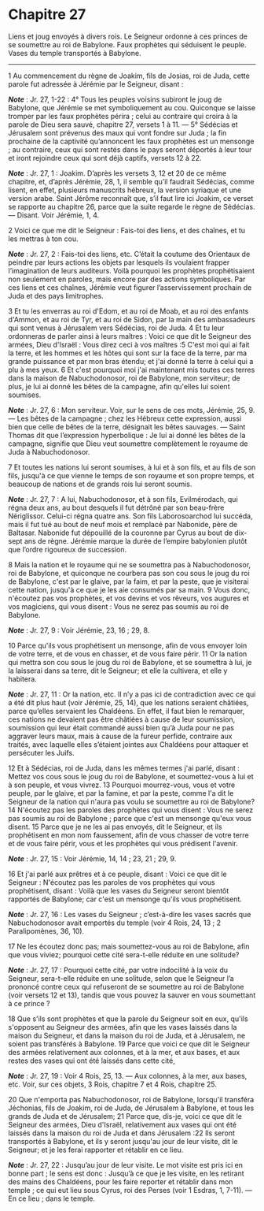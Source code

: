 # Chapitre 27

Liens et joug envoyés à divers rois.
Le Seigneur ordonne à ces princes de se soumettre au roi de Babylone.
Faux prophètes qui séduisent le peuple.
Vases du temple transportés à Babylone.

***

1 Au commencement du règne de Joakim, fils de Josias, roi de Juda, cette parole fut adressée à Jérémie par le Seigneur, disant :

***Note*** :  Jr. 27, 1-22 : 4° Tous les peuples voisins subiront le joug de Babylone, que Jérémie se met symboliquement au cou. Quiconque se laisse tromper par les faux prophètes périra ; celui au contraire qui croira à la parole de Dieu sera sauvé, chapitre 27, versets 1 à 11. ― 5° Sédécias et Jérusalem sont prévenus des maux qui vont fondre sur Juda ; la fin prochaine de la captivité qu’annoncent les faux prophètes est un mensonge ; au contraire, ceux qui sont restés dans le pays seront déportés à leur tour et iront rejoindre ceux qui sont déjà captifs, versets 12 à 22.

***Note*** :  Jr. 27, 1 : Joakim. D’après les versets 3, 12 et 20 de ce même chapitre, et, d’après Jérémie, 28, 1, il semble qu’il faudrait Sédécias, comme lisent, en effet, plusieurs manuscrits hébreux, la version syriaque et une version arabe. Saint Jérôme reconnaît que, s’il faut lire ici Joakim, ce verset se rapporte au chapitre 26, parce que la suite regarde le règne de Sédécias. ― Disant. Voir Jérémie, 1, 4.


2 Voici ce que me dit le Seigneur : Fais-toi des liens, et des chaînes, et tu les mettras à ton cou.

***Note*** :  Jr. 27, 2 : Fais-toi des liens, etc. C’était la coutume des Orientaux de peindre par leurs actions les objets par lesquels ils voulaient frapper l’imagination de leurs auditeurs. Voilà pourquoi les prophètes prophétisaient non seulement en paroles, mais encore par des actions symboliques. Par ces liens et ces chaînes, Jérémie veut figurer l’asservissement prochain de Juda et des pays limitrophes.

3 Et tu les enverras au roi d'Edom, et au roi de Moab, et au roi des enfants d'Ammon, et au roi de Tyr, et au roi de Sidon, par la main des ambassadeurs qui sont venus à Jérusalem vers Sédécias, roi de Juda. 4 Et tu leur ordonneras de parler ainsi à leurs maîtres : Voici ce que dit le Seigneur des armées, Dieu d'Israël : Vous direz ceci à vos maîtres :5 C'est moi qui ai fait la terre, et les hommes et les hôtes qui sont sur la face de la terre, par ma grande puissance et par mon bras étendu; et j'ai donné la terre à celui qui a plu à mes yeux. 6 Et c'est pourquoi moi j'ai maintenant mis toutes ces terres dans la maison de Nabuchodonosor, roi de Babylone, mon serviteur; de plus, je lui ai donné les bêtes de la campagne, afin qu'elles lui soient soumises.

***Note*** :  Jr. 27, 6 : Mon serviteur. Voir, sur le sens de ces mots, Jérémie, 25, 9. ― Les bêtes de la campagne ; chez les Hébreux cette expression, aussi bien que celle de bêtes de la terre, désignait les bêtes sauvages. ― Saint Thomas dit que l’expression hyperbolique : Je lui ai donné les bêtes de la campagne, signifie que Dieu veut soumettre complètement le royaume de Juda à Nabuchodonosor.

7 Et toutes les nations lui seront soumises, à lui et à son fils, et au fils de son fils, jusqu'à ce que vienne le temps de son royaume et son propre temps, et beaucoup de nations et de grands rois lui seront soumis.

***Note*** :  Jr. 27, 7 : A lui, Nabuchodonosor, et à son fils, Evilmérodach, qui régna deux ans, au bout desquels il fut détrôné par son beau-frère Nériglissor. Celui-ci régna quatre ans. Son fils Laborosoarchod lui succéda, mais il fut tué au bout de neuf mois et remplacé par Nabonide, père de Baltasar. Nabonide fut dépouillé de la couronne par Cyrus au bout de dix-sept ans de règne. Jérémie marque la durée de l’empire babylonien plutôt que l’ordre rigoureux de succession.

8 Mais la nation et le royaume qui ne se soumettra pas à Nabuchodonosor, roi de Babylone, et quiconque ne courbera pas son cou sous le joug du roi de Babylone, c'est par le glaive, par la faim, et par la peste, que je visiterai cette nation, jusqu'à ce que je les aie consumés par sa main. 9 Vous donc, n'écoutez pas vos prophètes, et vos devins et vos rêveurs, vos augures et vos magiciens, qui vous disent : Vous ne serez pas soumis au roi de Babylone.

***Note*** :  Jr. 27, 9 : Voir Jérémie, 23, 16 ; 29, 8.

10 Parce qu'ils vous prophétisent un mensonge, afin de vous envoyer loin de votre terre, et de vous en chasser, et de vous faire périr. 11 Or la nation qui mettra son cou sous le joug du roi de Babylone, et se soumettra à lui, je la laisserai dans sa terre, dit le Seigneur; et elle la cultivera, et elle y habitera.

***Note*** :  Jr. 27, 11 : Or la nation, etc. Il n’y a pas ici de contradiction avec ce qui a été dit plus haut (voir Jérémie, 25, 14), que les nations seraient châtiées, parce qu’elles servaient les Chaldéens. En effet, il faut bien le remarquer, ces nations ne devaient pas être châtiées à cause de leur soumission, soumission qui leur était commandé aussi bien qu’à Juda pour ne pas aggraver leurs maux, mais à cause de la fureur perfide, contraire aux traités, avec laquelle elles s’étaient jointes aux Chaldéens pour attaquer et persécuter les Juifs.


12 Et à Sédécias, roi de Juda, dans les mêmes termes j'ai parlé, disant : Mettez vos cous sous le joug du roi de Babylone, et soumettez-vous à lui et à son peuple, et vous vivrez. 13 Pourquoi mourrez-vous, vous et votre peuple, par le glaive, et par la famine, et par la peste, comme l'a dit le Seigneur de la nation qui n'aura pas voulu se soumettre au roi de Babylone? 14 N'écoutez pas les paroles des prophètes qui vous disent : Vous ne serez pas soumis au roi de Babylone ; parce que c'est un mensonge qu'eux vous disent. 15 Parce que je ne les ai pas envoyés, dit le Seigneur, et ils prophétisent en mon nom faussement, afin de vous chasser de votre terre et de vous faire périr, vous et les prophètes qui vous prédisent l'avenir.

***Note*** :  Jr. 27, 15 : Voir Jérémie, 14, 14 ; 23, 21 ; 29, 9.


16 Et j'ai parlé aux prêtres et à ce peuple, disant : Voici ce que dit le Seigneur : N'écoutez pas les paroles de vos prophètes qui vous prophétisent, disant : Voilà que les vases du Seigneur seront bientôt rapportés de Babylone; car c'est un mensonge qu'ils vous prophétisent.

***Note*** :  Jr. 27, 16 : Les vases du Seigneur ; c’est-à-dire les vases sacrés que Nabuchodonosor avait emportés du temple (voir 4 Rois, 24, 13 ; 2 Paralipomènes, 36, 10).

17 Ne les écoutez donc pas; mais soumettez-vous au roi de Babylone, afin que vous viviez; pourquoi cette cité sera-t-elle réduite en une solitude?

***Note*** :  Jr. 27, 17 : Pourquoi cette cité, par votre indocilité à la voix du Seigneur, sera-t-elle réduite en une solitude, selon que le Seigneur l’a prononcé contre ceux qui refuseront de se soumettre au roi de Babylone (voir versets 12 et 13), tandis que vous pouvez la sauver en vous soumettant à ce prince ?

18 Que s'ils sont prophètes et que la parole du Seigneur soit en eux, qu'ils s'opposent au Seigneur des armées, afin que les vases laissés dans la maison du Seigneur, et dans la maison du roi de Juda, et à Jérusalem, ne soient pas transférés à Babylone. 19 Parce que voici ce que dit le Seigneur des armées relativement aux colonnes, et à la mer, et aux bases, et aux restes des vases qui ont été laissés dans cette cité,

***Note*** :  Jr. 27, 19 : Voir 4 Rois, 25, 13. ― Aux colonnes, à la mer, aux bases, etc. Voir, sur ces objets, 3 Rois, chapitre 7 et 4 Rois, chapitre 25.

20 Que n'emporta pas Nabuchodonosor, roi de Babylone, lorsqu'il transféra Jéchonias, fils de Joakim, roi de Juda, de Jérusalem à Babylone, et tous les grands de Juda et de Jérusalem; 21 Parce que, dis-je, voici ce que dit le Seigneur des armées, Dieu d'Israël, relativement aux vases qui ont été laissés dans la maison du roi de Juda et dans Jérusalem :22 Ils seront transportés à Babylone, et ils y seront jusqu'au jour de leur visite, dit le Seigneur; et je les ferai rapporter et rétablir en ce lieu.

***Note*** :  Jr. 27, 22 : Jusqu’au jour de leur visite. Le mot visite est pris ici en bonne part ; le sens est donc : Jusqu’à ce que je les visite, en les retirant des mains des Chaldéens, pour les faire reporter et rétablir dans mon temple ; ce qui eut lieu sous Cyrus, roi des Perses (voir 1 Esdras, 1, 7-11). ― En ce lieu ; dans le temple.

